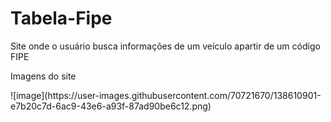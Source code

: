 # Tabela-Fipe
Site onde o usuário busca informações de um veículo apartir de um código FIPE
<br>
<p>Imagens do site</p>
![image](https://user-images.githubusercontent.com/70721670/138610901-e7b20c7d-6ac9-43e6-a93f-87ad90be6c12.png)
